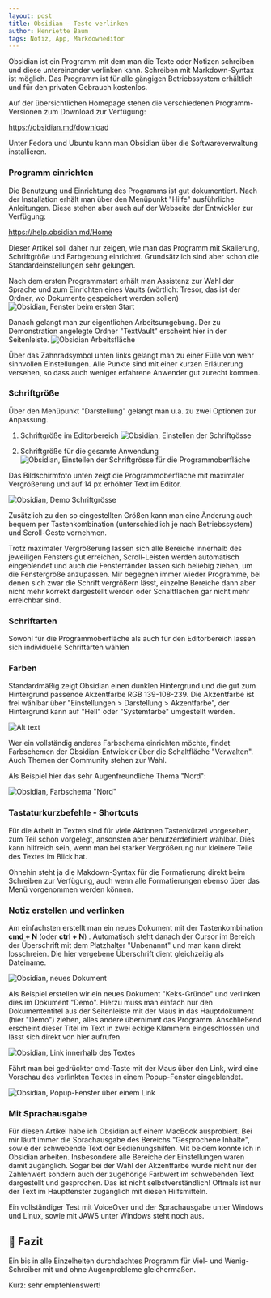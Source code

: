 ```yaml
---
layout: post
title: Obsidian - Teste verlinken
author: Henriette Baum
tags: Notiz, App, Markdowneditor
---
```


Obsidian ist ein Programm mit dem man die Texte oder Notizen schreiben und diese untereinander verlinken kann. Schreiben mit Markdown-Syntax ist möglich. Das Programm ist für alle gängigen Betriebssystem erhältlich und für den privaten Gebrauch kostenlos.

Auf der übersichtlichen Homepage stehen die verschiedenen Programm-Versionen zum Download zur Verfügung:

https://obsidian.md/download

Unter Fedora und Ubuntu kann man Obsidian über die Softwareverwaltung installieren.

### Programm einrichten

Die Benutzung und Einrichtung des Programms ist gut dokumentiert. Nach der Installation erhält man über den Menüpunkt "Hilfe" ausführliche Anleitungen. Diese stehen aber auch auf der Webseite der Entwickler zur Verfügung:

https://help.obsidian.md/Home

Dieser Artikel soll daher nur zeigen, wie man das Programm mit Skalierung, Schriftgröße und Farbgebung einrichtet. Grundsätzlich sind aber schon die Standardeinstellungen sehr gelungen.

Nach dem ersten Programmstart erhält man Assistenz zur Wahl der Sprache und zum Einrichten eines Vaults (wörtlich: Tresor, das ist der Ordner, wo Dokumente gespeichert werden sollen)
![Obsidian, Fenster beim ersten Start](/assets/images/2023-08-28-obsidian/obsidian-start-fenster_2023-08-26.png)

Danach gelangt man zur eigentlichen Arbeitsumgebung.  Der zu Demonstration angelegte Ordner "TextVault" erscheint hier in der Seitenleiste.
![Obsidian Arbeitsfläche](/assets/images/2023-08-28-obsidian/obsidian-arbeitsfl%C3%A4che_2023-08-26.png)


Über das Zahnradsymbol unten links gelangt man zu einer Fülle von wehr sinnvollen Einstellungen. Alle Punkte sind mit einer kurzen Erläuterung versehen, so dass auch weniger erfahrene Anwender gut zurecht kommen. 

### Schriftgröße

Über den Menüpunkt "Darstellung" gelangt man u.a. zu zwei Optionen zur Anpassung. 

1. Schriftgröße im Editorbereich
![Obsidian, Einstellen der Schriftgösse](/assets/images/2023-08-28-obsidian/obsidian-einstellungen-schriftgr%C3%B6sse.png)


2. Schriftgröße für die gesamte Anwendung
![Obsidian, Einstellen der Schriftgrösse für die Programmoberfläche](/assets/images/2023-08-28-obsidian/obsidian-einstellungen-appschriftgr%C3%B6%C3%9Fe.png)



Das Bildschirmfoto unten zeigt die Programmoberfläche mit maximaler Vergrößerung und auf 14 px erhöhter Text im Editor.

![Obsidian, Demo Schriftgrösse](/assets/images/2023-08-28-obsidian/obsidian-demo-schriftgr%C3%B6sse.png)




Zusätzlich zu den so eingestellten Größen kann man eine Änderung auch bequem per Tastenkombination (unterschiedlich je nach Betriebssystem) und Scroll-Geste vornehmen.

Trotz maximaler Vergrößerung lassen sich alle Bereiche innerhalb des jeweiligen Fensters gut erreichen, Scroll-Leisten werden automatisch eingeblendet und auch die Fensterränder lassen sich beliebig ziehen, um die Fenstergröße anzupassen.  Mir begegnen immer wieder Programme, bei denen sich zwar die Schrift vergrößern lässt, einzelne Bereiche dann aber nicht mehr korrekt dargestellt werden oder Schaltflächen gar nicht mehr erreichbar sind.

### Schriftarten

Sowohl für die Programmoberfläche als auch für den Editorbereich lassen sich individuelle Schriftarten wählen



### Farben

Standardmäßig zeigt Obsidian einen dunklen Hintergrund und die gut zum Hintergrund passende Akzentfarbe RGB 139-108-239. Die Akzentfarbe ist frei wählbar über "Einstellungen > Darstellung > Akzentfarbe", der Hintergrund kann auf "Hell" oder "Systemfarbe" umgestellt werden.

![Alt text](/assets/images/2023-08-28-obsidian/obsidian--einstellungen-farbwahl.png)


Wer ein vollständig anderes Farbschema einrichten möchte, findet Farbschemen der Obsidian-Entwickler über die Schaltfläche "Verwalten". Auch Themen der Community stehen zur Wahl.

Als Beispiel hier das sehr Augenfreundliche Thema "Nord":

![Obsidian, Farbschema "Nord"](/assets/images/2023-08-28-obsidian/obsidian-farbschema-nord_2023-08-26.png)


### Tastaturkurzbefehle - Shortcuts

Für die Arbeit in Texten sind für viele Aktionen  Tastenkürzel vorgesehen, zum Teil schon vorgelegt, ansonsten aber benutzerdefiniert wählbar. Dies kann hilfreich sein, wenn man bei starker Vergrößerung nur kleinere Teile des Textes im Blick hat.

Ohnehin steht ja die Makdown-Syntax für die Formatierung direkt beim Schreiben zur Verfügung, auch wenn alle Formatierungen ebenso über das Menü vorgenommen werden können.



### Notiz erstellen und verlinken

Am einfachsten erstellt man ein neues Dokument  mit der Tastenkombination **cmd + N** (oder **ctrl + N**) .  Automatisch steht danach der Cursor im Bereich der Überschrift mit dem Platzhalter "Unbenannt" und man kann direkt losschreien. Die hier vergebene Überschrift dient gleichzeitig als Dateiname.

![Obsidian, neues Dokument](/assets/images/2023-08-28-obsidian/obsidian-neues-dokument_2023-08-26.png)


Als Beispiel erstellen wir ein neues Dokument "Keks-Gründe" und verlinken dies im Dokument "Demo". Hierzu muss man einfach nur den Dokumententitel aus der Seitenleiste mit der Maus in das Hauptdokument (hier "Demo") ziehen, alles andere übernimmt das Programm. Anschließend erscheint dieser Titel im Text in zwei eckige Klammern eingeschlossen und lässt sich direkt von hier aufrufen. 

![Obsidian, Link innerhalb des Textes](/assets/images/2023-08-28-obsidian/obsidian-demo-lin-main_2023-08-26.png)


Fährt man bei gedrückter cmd-Taste mit der Maus über den Link, wird eine Vorschau des verlinkten Textes in einem Popup-Fenster eingeblendet.

![Obsidian, Popup-Fenster über einem Link](/assets/images/2023-08-28-obsidian/obsidian-demo-link-popup_2023-08-26.png)


### Mit Sprachausgabe

Für diesen Artikel habe ich Obsidian auf einem MacBook ausprobiert. Bei mir läuft immer die Sprachausgabe des Bereichs "Gesprochene Inhalte", sowie der schwebende Text der Bedienungshilfen. Mit beidem konnte ich in Obsidian arbeiten. Insbesondere alle Bereiche der Einstellungen waren damit zugänglich. Sogar bei der Wahl der Akzentfarbe wurde nicht nur der Zahlenwert sondern auch der zugehörige Farbwert im schwebenden Text dargestellt und gesprochen. Das ist nicht selbstverständlich! Oftmals ist nur der Text im Hauptfenster zugänglich mit diesen Hilfsmitteln.

Ein vollständiger Test mit VoiceOver und der Sprachausgabe unter Windows und Linux, sowie mit JAWS unter Windows steht noch aus.



## 🧐 Fazit

Ein bis in alle Einzelheiten durchdachtes Programm für Viel- und Wenig-Schreiber mit und ohne Augenprobleme gleichermaßen.

Kurz: sehr empfehlenswert!